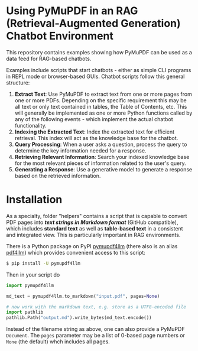 # Using PyMuPDF in an RAG (Retrieval-Augmented Generation) Chatbot Environment

This repository contains examples showing how PyMuPDF can be used as a data feed for RAG-based chatbots.

Examples include scripts that start chatbots - either as simple CLI programs in REPL mode or browser-based GUIs.
Chatbot scripts follow this general structure:

1. **Extract Text**: Use PyMuPDF to extract text from one or more pages from one or more PDFs. Depending on the specific requirement this may be all text or only text contained in tables, the Table of Contents, etc.
This will generally be implemented as one or more Python functions called by any of the following events - which implement the actual chatbot functionality.
2. **Indexing the Extracted Text**: Index the extracted text for efficient retrieval. This index will act as the knowledge base for the chatbot.
3. **Query Processing**: When a user asks a question, process the query to determine the key information needed for a response.
4. **Retrieving Relevant Information**: Search your indexed knowledge base for the most relevant pieces of information related to the user's query.
5. **Generating a Response**: Use a generative model to generate a response based on the retrieved information.

# Installation

As a specialty, folder "helpers" contains a script that is capable to convert PDF pages into **_text strings in Markdown format_** (GitHub compatible), which includes **standard text** as well as **table-based text** in a consistent and integrated view. This is particularly important in RAG environments.

There is a Python package on PyPI [pymupdf4llm](https://pypi.org/project/pymupdf4llm/) (there also is an alias [pdf4llm](https://pypi.org/project/pdf4llm/)) which provides convenient access to this script:

```bash
$ pip install -U pymupdf4llm
```

Then in your script do

```python
import pymupdf4llm

md_text = pymupdf4llm.to_markdown("input.pdf", pages=None)

# now work with the markdown text, e.g. store as a UTF8-encoded file
import pathlib
pathlib.Path("output.md").write_bytes(md_text.encode())
```

Instead of the filename string as above, one can also provide a PyMuPDF `Document`. The `pages` parameter may be a list of 0-based page numbers or `None` (the default) whch includes all pages.
